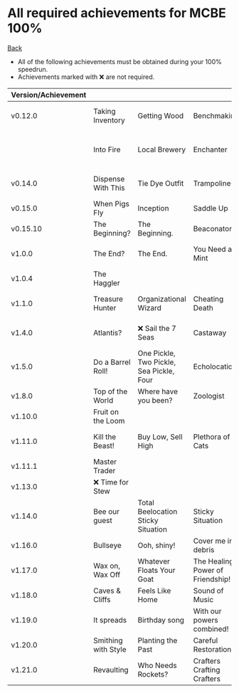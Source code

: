 # All required achievements for MCBE 100%

[Back](hundo.md)

* All of the following achievements must be obtained during your 100%
speedrun.
* Achievements marked with ❌ are not required.

|Version/Achievement|                       |                          |                    |              |                       |                |                          |                      |                                        |                    |                 |                                 |               |              |                                   |                       |                                |               |                         |                |          |        |             |          |       |
|------------------|-----------------------|--------------------------|--------------------|--------------|-----------------------|----------------|--------------------------|----------------------|----------------------------------------|--------------------|-----------------|---------------------------------|---------------|--------------|-----------------------------------|-----------------------|--------------------------------|---------------|-------------------------|----------------|----------|--------|-------------|----------|-------|
|v0.12.0           |Taking Inventory       |Getting Wood              |Benchmaking         |Time to Mine! |Hot Topic              |Acquire Hardware|Time to Farm!             |Bake Bread            |The Lie                                 |Getting an Upgrade  |Delicious Fish   |On A Rail                        |Time to Strike!|Monster Hunter|Cow Tipper                         |Sniper Duel            |DIAMONDS!                       |Into the Nether|Return to Sender         |||||||
|                  |Into Fire              |Local Brewery             |Enchanter           |Overkill      |Librarian              |❌ Adventuring Time|Repopulation              |❌ Diamonds to you!      |MOAR Tools                              |Leader Of The Pack  |Pork Chop        |❌ Passing the Time                 |Pot Planter    |It's a Sign!  |Iron Belly                         |Have a Shearful Day    |Rainbow Collection              |Stayin' Frosty |Chestful of Cobblestone  |Renewable Energy|Body Guard|Iron Man|Zombie Doctor|Lion Tamer|Archer |
|v0.14.0           |Dispense With This     |Tie Dye Outfit            |Trampoline          |Camouflage    |Map Room               |Freight Station |Smelt Everything!         |Taste of Your Own Medicine|                                        |                    |                 |                                 |               |              |                                   |                       |                                |               |                         |                |          |        |             |          |       |
|v0.15.0           |When Pigs Fly          |Inception                 |Saddle Up           |Artificial Selection|                       |                |                          |                      |                                        |                    |                 |                                 |               |              |                                   |                       |                                |               |                         |                |          |        |             |          |       |
|v0.15.10          |The Beginning?         |The Beginning.            |Beaconator          |Overpowered   |Free Diver             |Rabbit Season   |The Deep End              |Dry Spell             |Super Fuel                              |                    |                 |                                 |               |              |                                   |                       |                                |               |                         |                |          |        |             |          |       |
|v1.0.0            |The End?               |The End.                  |You Need a Mint     |Beam Me Up    |The End... Again...    |Great View From Up Here|Super Sonic               |                      |                                        |                    |                 |                                 |               |              |                                   |                       |                                |               |                         |                |          |        |             |          |       |
|v1.0.4            |The Haggler            |                          |                    |              |                       |                |                          |                      |                                        |                    |                 |                                 |               |              |                                   |                       |                                |               |                         |                |          |        |             |          |       |
|v1.1.0            |Treasure Hunter        |Organizational Wizard     |Cheating Death      |Feeling Ill   |Let it Go!             |So I Got That Going For Me|                          |                      |                                        |                    |                 |                                 |               |              |                                   |                       |                                |               |                         |                |          |        |             |          |       |
|v1.4.0            |Atlantis?              |❌ Sail the 7 Seas           |Castaway            |Ahoy!         |I'm a Marine Biologist |Me Gold!        |Sleep with the Fishes     |Alternative Fuel      |                                        |                    |                 |                                 |               |              |                                   |                       |                                |               |                         |                |          |        |             |          |       |
|v1.5.0            |Do a Barrel Roll!      |One Pickle, Two Pickle, Sea Pickle, Four|Echolocation        |Moskstraumen  |                       |                |                          |                      |                                        |                    |                 |                                 |               |              |                                   |                       |                                |               |                         |                |          |        |             |          |       |
|v1.8.0            |Top of the World       |Where have you been?      |Zoologist           |              |                       |                |                          |                      |                                        |                    |                 |                                 |               |              |                                   |                       |                                |               |                         |                |          |        |             |          |       |
|v1.10.0           |Fruit on the Loom      |                          |                    |              |                       |                |                          |                      |                                        |                    |                 |                                 |               |              |                                   |                       |                                |               |                         |                |          |        |             |          |       |
|v1.11.0           |Kill the Beast!        |Buy Low, Sell High        |Plethora of Cats    |Disenchanted  |We're being attacked!  |Sound the Alarm!|I've got a bad feeling about this|                      |                                        |                    |                 |                                 |               |              |                                   |                       |                                |               |                         |                |          |        |             |          |       |
|v1.11.1           |Master Trader          |                          |                    |              |                       |                |                          |                      |                                        |                    |                 |                                 |               |              |                                   |                       |                                |               |                         |                |          |        |             |          |       |
|v1.13.0           |❌ Time for Stew          |                          |                    |              |                       |                |                          |                      |                                        |                    |                 |                                 |               |              |                                   |                       |                                |               |                         |                |          |        |             |          |       |
|v1.14.0           |Bee our guest          |Total Beelocation  Sticky Situation|Sticky Situation    |              |                       |                |                          |                      |                                        |                    |                 |                                 |               |              |                                   |                       |                                |               |                         |                |          |        |             |          |       |
|v1.16.0           |Bullseye               |Ooh, shiny!               |Cover me in debris  |Hot tourist destination|                       |                |                          |                      |                                        |                    |                 |                                 |               |              |                                   |                       |                                |               |                         |                |          |        |             |          |       |
|v1.17.0           |Wax on, Wax Off        |Whatever Floats Your Goat |The Healing Power of Friendship!|              |                       |                |                          |                      |                                        |                    |                 |                                 |               |              |                                   |                       |                                |               |                         |                |          |        |             |          |       |
|v1.18.0           |Caves & Cliffs         |Feels Like Home           |Sound of Music      |Star trader   |                       |                |                          |                      |                                        |                    |                 |                                 |               |              |                                   |                       |                                |               |                         |                |          |        |             |          |       |
|v1.19.0           |It spreads             |Birthday song             |With our powers combined!|Sneak 100     |                       |                |                          |                      |                                        |                    |                 |                                 |               |              |                                   |                       |                                |               |                         |                |          |        |             |          |       |
|v1.20.0           |Smithing with Style    |Planting the Past         |Careful Restoration      |              |                       |                |                          |                      |                                        |                    |                 |                                 |               |              |                                   |                       |                                |               |                         |                |          |        |             |          |       |
|v1.21.0           |Revaulting             |Who Needs Rockets?        |Crafters Crafting Crafters |Over-Overkill |                       |                |                          |                      |                                        |                    |                 |                                 |               |              |                                   |                       |                                |               |                         |                |          |        |             |          |       |

